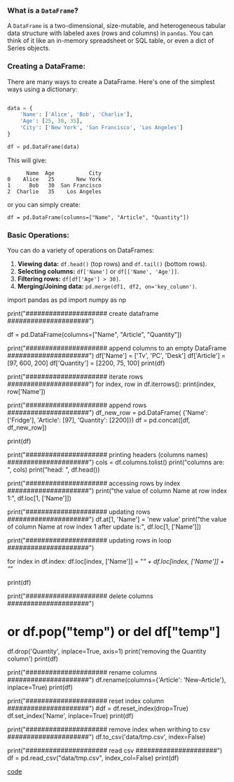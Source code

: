 ### What is a `DataFrame`?

A `DataFrame` is a two-dimensional, size-mutable, and heterogeneous tabular data structure with labeled axes (rows and columns) in `pandas`. You can think of it like an in-memory spreadsheet or SQL table, or even a dict of Series objects.


### Creating a DataFrame:

There are many ways to create a DataFrame. Here's one of the simplest ways using a dictionary:

```python

data = {
    'Name': ['Alice', 'Bob', 'Charlie'],
    'Age': [25, 30, 35],
    'City': ['New York', 'San Francisco', 'Los Angeles']
}

df = pd.DataFrame(data)
```

This will give:

```
      Name  Age           City
0    Alice   25       New York
1      Bob   30  San Francisco
2  Charlie   35    Los Angeles
```

or you can simply create:

```
df = pd.DataFrame(columns=["Name", "Article", "Quantity"])
```

### Basic Operations:

You can do a variety of operations on DataFrames:

1. **Viewing data:** `df.head()` (top rows) and `df.tail()` (bottom rows).
2. **Selecting columns:** `df['Name']` or `df[['Name', 'Age']]`.
3. **Filtering rows:** `df[df['Age'] > 30]`.
4. **Merging/Joining data:** `pd.merge(df1, df2, on='key_column')`.
















import pandas as pd
import numpy as np

print("##################### create dataframe #####################")

df = pd.DataFrame(columns=["Name", "Article", "Quantity"])

print("##################### append columns to an empty DataFrame #####################")
df['Name'] = ['Tv', 'PC', 'Desk']
df['Article'] = [97, 600, 200]
df['Quantity'] = [2200, 75, 100]
print(df)


print("##################### iterate rows #####################")
for index, row in df.iterrows():
    print(index, row['Name'])


print("##################### append rows #####################")
df_new_row = pd.DataFrame(
    {'Name': ['Fridge'], 'Article': [97], 'Quantity': [2200]})
df = pd.concat([df, df_new_row])


print(df)


print("##################### printing headers (columns names) #####################")
cols = df.columns.tolist()
print("columns are: ", cols)
print("head: ", df.head())


print("##################### accessing rows by index #####################")
print("the value of column Name at row index 1:", df.loc[1, ['Name']])

print("##################### updating rows #####################")
df.at[1, 'Name'] = 'new value'
print("the value of column Name at row index 1 after update is:",
      df.loc[1, ['Name']])

print("##################### updating rows in loop #####################")

for index in df.index:
    df.loc[index, ['Name']] = "*" + df.loc[index, ['Name']] + "*"

print(df)

print("##################### delete columns #####################")
# or df.pop("temp") or del df["temp"]
df.drop('Quantity', inplace=True, axis=1)
print('removing the Quantity column')
print(df)


print("##################### rename columns #####################")
df.rename(columns={'Article': 'New-Article'}, inplace=True)
print(df)

print("##################### reset index column #####################")
#df = df.reset_index(drop=True)
df.set_index('Name', inplace=True)
print(df)

print("##################### remove index when writhing to csv #####################")
df.to_csv('data/tmp.csv', index=False)

print("##################### read csv #####################")
df = pd.read_csv("data/tmp.csv", index_col=False)
print(df)


[code](../Tutorials/pandas_snipets.py)  
